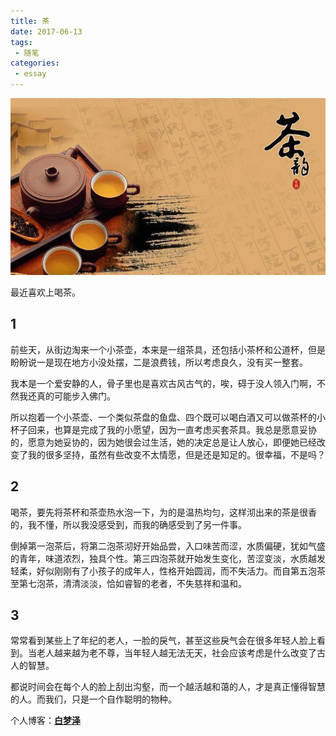 ```yaml
---
title: 茶
date: 2017-06-13
tags:
 - 随笔    
categories: 
 - essay
---
```


![茶.jpg](../../images/tea.jpg)

最近喜欢上喝茶。

<!-- more -->
## 1
前些天，从街边淘来一个小茶壶，本来是一组茶具，还包括小茶杯和公道杯，但是盼盼说一是现在地方小没处摆，二是浪费钱，所以考虑良久，没有买一整套。

我本是一个爱安静的人，骨子里也是喜欢古风古气的，唉，碍于没人领入门啊，不然我还真的可能步入佛门。

所以抱着一个小茶壶、一个类似茶盘的鱼盘、四个既可以喝白酒又可以做茶杯的小杯子回来，也算是完成了我的小愿望，因为一直考虑买套茶具。我总是愿意妥协的，愿意为她妥协的，因为她很会过生活，她的决定总是让人放心，即便她已经改变了我的很多坚持，虽然有些改变不太情愿，但是还是知足的。很幸福，不是吗？
## 2
喝茶，要先将茶杯和茶壶热水泡一下，为的是温热均匀，这样沏出来的茶是很香的，我不懂，所以我没感受到，而我的确感受到了另一件事。

倒掉第一泡茶后，将第二泡茶沏好开始品尝，入口味苦而涩，水质偏硬，犹如气盛的青年，味道浓烈，独具个性。第三四泡茶就开始发生变化，苦涩变淡，水质越发轻柔，好似刚刚有了小孩子的成年人，性格开始圆润，而不失活力。而自第五泡茶至第七泡茶，清清淡淡，恰如睿智的老者，不失慈祥和温和。

## 3
常常看到某些上了年纪的老人，一脸的戾气，甚至这些戾气会在很多年轻人脸上看到。当老人越来越为老不尊，当年轻人越无法无天，社会应该考虑是什么改变了古人的智慧。

都说时间会在每个人的脸上刮出沟壑，而一个越活越和蔼的人，才是真正懂得智慧的人。而我们，只是一个自作聪明的物种。

个人博客：[**白梦泽**](http://recoluan.gitlab.io) 